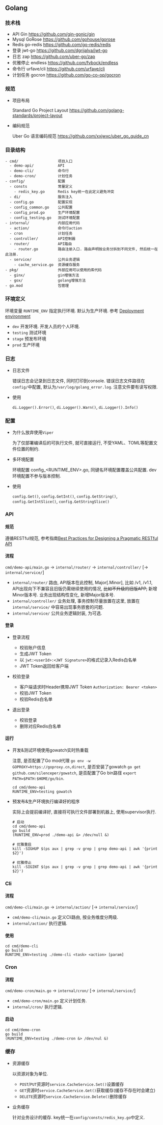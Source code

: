 ## Golang

### 技术栈

- API       Gin          https://github.com/gin-gonic/gin
- Mysql     GoRose       https://github.com/gohouse/gorose
- Redis     go-redis     https://github.com/go-redis/redis
- 登录      jwt-go        https://github.com/dgrijalva/jwt-go
- 日志      zap           https://github.com/uber-go/zap
- 优雅停止   endless      https://github.com/fvbock/endless
- 命令行     urfave/cli   https://github.com/urfave/cli
- 计划任务   gocron       https://github.com/go-co-op/gocron


###  规范

- 项目布局  
  
  Standard Go Project Layout  https://github.com/golang-standards/project-layout
  
- 编码规范  
  
  Uber Go 语言编码规范 https://github.com/xxjwxc/uber_go_guide_cn


### 目录结构

```
- cmd/                  项目入口
  - demo-api/           API   
  - demo-cli/           命令行
  - demo-cron/          计划任务
- config/               配置
  - consts              常量定义
    - redis_key.go      Redis key统一在此定义避免冲突
  - di/                 服务注入
  - config.go           配置实现
  - config_common.go    公共配置
  - config_prod.go      生产环境配置
  - config_testing.go   测试环境配置
- internal/             内部应用代码
  - action/             命令行action
  - cron                计划任务  
  - controller/         API控制器
  - router/             API路由
    - router.go         路由注册入口. 路由声明按业务分拆到不同文件, 然后统一在此注册.
  - service/            公共业务逻辑
    - cache_service.go  资源缓存服务
- pkg/                  外部应用可以使用的库代码
  - ginx/               gin增强方法
  - gox/                golang增强方法
- go.mod                包管理  
```


### 环境定义

环境变量 `RUNTIME_ENV` 指定执行环境. 默认为生产环境. 参考 <a href="https://en.wikipedia.org/wiki/Deployment_environment" target="_blank">Deployment environment</a>

- `dev`       开发环境. 开发人员的个人环境.
- `testing`   测试环境
- `stage`     预发布环境
- `prod`      生产环境


### 日志

- 日志文件

  错误日志会记录到日志文件, 同时打印到console. 错误日志文件路径在`config/`中配置, 默认为`/var/log/golang_error.log`. 注意文件要有读写权限.

- 使用

  `di.Logger().Error()`, `di.Logger().Warn()`, `di.Logger().Info()`

### 配置

- 为什么放弃使用`Viper`

  为了仅部署编译后的可执行文件, 就可直接运行, 不受YAML、TOML等配置文件位置的制约.

- 多环境配置
  
  环境配置 config_<RUNTIME_ENV>.go, 同键名环境配置覆盖公共配置. dev环境配置不参与版本控制.

- 使用

  `config.Get()`, `config.GetInt()`, `config.GetString()`, `config.GetIntSlice()`, `config.GetStringSlice()`

### API

#### 规范

遵循RESTful规范, 参考指南<a href="https://www.vinaysahni.com/best-practices-for-a-pragmatic-restful-api" target="_blank">Best Practices for Designing a Pragmatic RESTful API</a>

#### 流程

`cmd/demo-api/main.go` -> `internal/router/` -> `internal/controller/` [-> `internal/service/`]

- `internal/router/` 路由, API版本在此控制, Major[.Minor], 比如 /v1, /v1.1, API出现向下不兼容且旧版仍需继续使用的情况, ~~比如不升级的旧版APP,~~ 新增Minor版本号. 业务出现结构性变化, 新增Major版本号.
- `internal/controller/` 业务处理, 事务控制尽量放置在这里, 放置在 `internal/service/` 中容易出现事务嵌套的问题.
- `internal/service/` 公共业务逻辑封装, 为可选.
  
#### 登录

- 登录流程

  - 校验账户信息
  - 生成JWT Token
  - 以 `jwt:<userId>:<JWT Signature>`的格式记录入Redis白名单
  - JWT Token返回给客户端

- 校验登录

  - 客户端请求时Header携带JWT Token `Authorization: Bearer <token>`
  - 校验JWT Token
  - 校验Redis白名单
  
- 退出登录
 
  - 校验登录
  - 删除对应Redis白名单

#### 运行

- 开发&测试环境使用gowatch实时热重载

  注意, 是否配置了Go mod代理 `go env -w GOPROXY=https://goproxy.cn,direct`, 是否安装了gowatch `go get github.com/silenceper/gowatch`, 是否配置了Go bin路径 `export PATH=$PATH:$HOME/go/bin`.

  ```
  cd cmd/demo-api
  RUNTIME_ENV=testing gowatch
  ```

- 预发布&生产环境执行编译好的程序

  实际上会提前编译好, 直接将可执行文件部署到机器上, 使用supervisor执行.

  ```
  # 启动
  cd cmd/demo-api
  go build  
  (RUNTIME_ENV=prod ./demo-api &> /dev/null &)

  # 优雅重启
  kill -SIGHUP $(ps aux | grep -v grep | grep demo-api | awk '{print $2}')

  # 优雅停止
  kill -SIGINT $(ps aux | grep -v grep | grep demo-api | awk '{print $2}')
  ```


### Cli

#### 流程

`cmd/demo-cli/main.go` -> `internal/action/` [-> `internal/service/`]

- `cmd/demo-cli/main.go` 定义Cli路由, 按业务维度分两级.
- `internal/action/` 执行逻辑.

#### 使用

```
cd cmd/demo-cli
go build
RUNTIME_ENV=testing ./demo-cli <task> <action> [param]
```


### Cron

#### 流程

`cmd/demo-cron/main.go` -> `internal/cron/` [-> `internal/service/`]  

 - `cmd/demo-cron/main.go` 定义计划任务.
 - `internal/cron/` 执行逻辑.

#### 启动

```
cd cmd/demo-cron
go build
(RUNTIME_ENV=testing ./demo-cron &> /dev/nul &)
```


### 缓存

- 资源缓存

  以资源对象为单位. 

  - `POST`/`PUT`资源时`service.CacheService.Set()`设置缓存
  - `GET`资源时`service.CacheService.Get()`获取缓存(缓存不存在时会建立)
  - `DELETE`资源时`service.CacheService.Delete()`删除缓存

- 业务缓存

  针对业务设计的缓存. key统一在`config/consts/redis_key.go`中定义.
